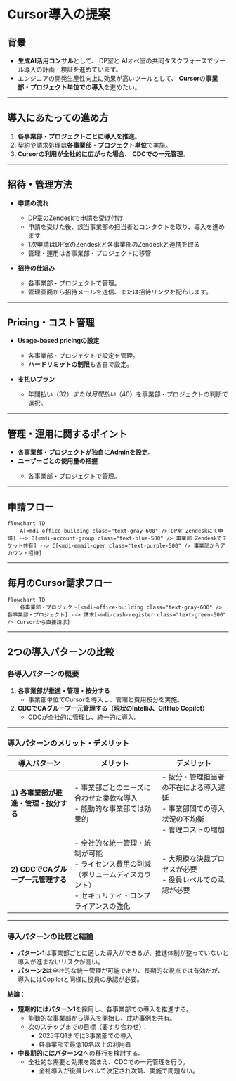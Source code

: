 # <mdi-cursor-default-click class="text-blue-500" /> Cursor導入の提案

## 背景

- **生成AI活用コンサル**として、<mdi-office-building class="text-gray-600" /> DP室と<mdi-robot-industrial class="text-gray-600" /> AIオペ室の共同タスクフォースでツール導入の計画・検証を進めています。
- エンジニアの開発生産性向上に効果が高いツールとして、<mdi-star-circle class="text-yellow-500" /> **Cursor**の**事業部・プロジェクト単位での導入**を進めたい。

---

## 導入にあたっての進め方

1. <mdi-account-group class="text-blue-500" /> **各事業部・プロジェクトごとに導入を推進**。
2. <mdi-account-plus class="text-orange-500" /> 契約や請求処理は**各事業部・プロジェクト単位**で実施。
3. <mdi-cash-multiple class="text-yellow-500" /> **Cursorの利用が全社的に広がった場合**、<mdi-account-group class="text-blue-500" /> **CDCでの一元管理**。

---

## 招待・管理方法

- <mdi-ticket class="text-purple-500" /> **申請の流れ**
  - <mdi-office-building class="text-gray-600" /> DP室のZendeskで申請を受け付け
  - 申請を受けた後、該当事業部の担当者とコンタクトを取り、導入を進めます
  - 1次申請はDP室のZendeskと各事業部のZendeskと連携を取る
  - 管理・運用は各事業部・プロジェクトに移管


- <mdi-email-open class="text-purple-500" /> **招待の仕組み**
  - 各事業部・プロジェクトで管理。
  - 管理画面から招待メールを送信、または招待リンクを配布します。

---

## Pricing・コスト管理

- <mdi-cash-register class="text-green-500" /> **Usage-based pricingの設定**
  - 各事業部・プロジェクトで設定を管理。
  - **ハードリミットの制限**も各自で設定。

- <mdi-currency-usd class="text-blue-500" /> **支払いプラン**
  - 年間払い（32$） または 月間払い（40$）を事業部・プロジェクトの判断で選択。

--- 

## 管理・運用に関するポイント

- <mdi-account-key class="text-red-500" /> **各事業部・プロジェクトが独自にAdminを設定**。
- <mdi-chart-line class="text-green-500" /> **ユーザーごとの使用量の把握**
  - 各事業部・プロジェクトで管理。

---

## 申請フロー

```mermaid
flowchart TD
    A[<mdi-office-building class="text-gray-600" /> DP室 Zendeskにて申請] --> B[<mdi-account-group class="text-blue-500" /> 事業部 Zendeskでチケット共有] --> C[<mdi-email-open class="text-purple-500" /> 事業部からアカウント招待]
```

---

## 毎月のCursor請求フロー

```mermaid
flowchart TD
    各事業部・プロジェクト[<mdi-office-building class="text-gray-600" /> 各事業部・プロジェクト] --> 請求[<mdi-cash-register class="text-green-500" /> Cursorから直接請求]
```

---

## 2つの導入パターンの比較

### 各導入パターンの概要

1. **各事業部が推進・管理・按分する**
   - 事業部単位でCursorを導入し、管理と費用按分を実施。
2. **CDCでCAグループ一元管理する（現状のIntelliJ、GitHub Copilot）**
   - CDCが全社的に管理し、統一的に導入。

---

### 導入パターンのメリット・デメリット

| 導入パターン | メリット | デメリット |
|---|---|---|
| **1) 各事業部が推進・管理・按分する** | - 事業部ごとのニーズに合わせた柔軟な導入<br>- 能動的な事業部では効果的 | - 按分・管理担当者の不在による導入遅延<br>- 事業部間での導入状況の不均衡<br>- 管理コストの増加 |
| **2) CDCでCAグループ一元管理する** | - 全社的な統一管理・統制が可能<br>- ライセンス費用の削減（ボリュームディスカウント）<br>- セキュリティ・コンプライアンスの強化 | - 大規模な決裁プロセスが必要<br>- 役員レベルでの承認が必要 |

---

### 導入パターンの比較と結論

- **パターン1**は事業部ごとに適した導入ができるが、推進体制が整っていないと導入が進まないリスクが高い。
- **パターン2**は全社的な統一管理が可能であり、長期的な視点では有効だが、導入にはCopilotと同様に役員の承認が必要。

**結論**：

- **短期的にはパターン1**を採用し、各事業部での導入を推進する。
  - 能動的な事業部から導入を開始し、成功事例を共有。
  - 次のステップまでの目標（要すり合わせ）：
    - 2025年Q1までに3事業部での導入
    - 各事業部で最低10名以上の利用者
- **中長期的にはパターン2**への移行を検討する。
  - 全社的な需要と効果を踏まえ、CDCでの一元管理を行う。
    - 全社導入が役員レベルで決定され次第、実施で問題ない。
